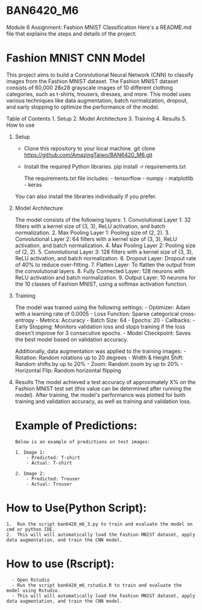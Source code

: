 # BAN6420_M6
Module 6 Assignment: Fashion MNIST Classification
Here's a README.md file that explains the steps and details of the project:


# Fashion MNIST CNN Model
This project aims to build a Convolutional Neural Network (CNN) to classify images from the Fashion MNIST dataset. The Fashion MNIST dataset consists of 60,000 28x28 grayscale images of 10 different clothing categories, such as t-shirts, trousers, dresses, and more. This model uses various techniques like data augmentation, batch normalization, dropout, and early stopping to optimize the performance of the model.

 Table of Contents
    1. Setup
    2. Model Architecture
    3. Training
    4. Results
    5. How to use


 1. Setup

    - Clone this repository to your local machine.
        git clone https://github.com/AmazingTaiwo/BAN6420_M6.git
    - Install the required Python libraries.
        pip install -r requirements.txt
   
        The requirements.txt file includes:
            - tensorflow
            - numpy
            - matplotlib
            - keras

    You can also install the libraries individually if you prefer.

2.  Model Architecture

    The model consists of the following layers:
        1. Convolutional Layer 1: 32 filters with a kernel size of (3, 3), ReLU activation, and batch normalization.
        2. Max Pooling Layer 1: Pooling size of (2, 2).
        3. Convolutional Layer 2: 64 filters with a kernel size of (3, 3), ReLU activation, and batch normalization.
        4. Max Pooling Layer 2: Pooling size of (2, 2).
        5. Convolutional Layer 3: 128 filters with a kernel size of (3, 3), ReLU activation, and batch normalization.
        6. Dropout Layer: Dropout rate of 40% to reduce over-fitting.
        7. Flatten Layer: To flatten the output from the convolutional layers.
        8. Fully Connected Layer: 128 neurons with ReLU activation and batch normalization.
        9. Output Layer: 10 neurons for the 10 classes of Fashion MNIST, using a softmax activation function.

3.  Training

    The model was trained using the following settings:
        - Optimizer: Adam with a learning rate of 0.0005
        - Loss Function: Sparse categorical cross-entropy
        - Metrics: Accuracy
        - Batch Size: 64
        - Epochs: 20
        - Callbacks:
            - Early Stopping: Monitors validation loss and stops training if the loss doesn't improve for 3 consecutive epochs.
            - Model Checkpoint: Saves the best model based on validation accuracy.

    Additionally, data augmentation was applied to the training images:
        - Rotation: Random rotations up to 20 degrees
        - Width & Height Shift: Random shifts by up to 20%
        - Zoom: Random zoom by up to 20%
        - Horizontal Flip: Random horizontal flipping

4.  Results
        The model achieved a test accuracy of approximately X% on the Fashion MNIST test set (this value can be determined after running the model). After training, the model's performance was plotted for both training and validation accuracy, as well as training and validation loss.

    # Example of Predictions:
        Below is an example of predictions on test images:

        1. Image 1:
            - Predicted: T-shirt
            - Actual: T-shirt

        2. Image 2:
            - Predicted: Trouser
            - Actual: Trouser

# How to Use(Python Script):
    1.  Run the script ban6420_m6_3.py to train and evaluate the model on cmd or python IDE.
    2.  This will will automatically load the Fashion MNIST dataset, apply data augmentation, and train the CNN model.
# How to use (Rscript):
      - Open Rstudio
      - Run the script ban6420_m6_rstudio.R to train and evaluate the model using Rstudio.
      - This will will automatically load the Fashion MNIST dataset, apply data augmentation, and train the CNN model.
